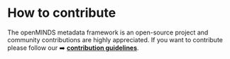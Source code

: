 # How to contribute

The openMINDS metadata framework is an open-source project and community contributions are highly appreciated. If you want to contribute please follow our :arrow_right: [**contribution guidelines**][contribution-url].

<!-- MARKDOWN LINKS & IMAGES -->
[contribution-url]: https://openminds-documentation.readthedocs.io/en/latest/shared/contribution_guidelines.html
